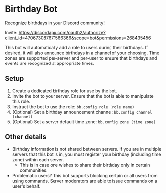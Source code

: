 # Birthday Bot

Recognize birthdays in your Discord community!

Invite: https://discordapp.com/oauth2/authorize?client_id=470673087671566366&scope=bot&permissions=268435456

This bot will automatically add a role to users during their birthdays. If desired, it will also announce birthdays in a channel of your choosing. Time zones are supported per-server and per-user to ensure that birthdays and events are recognized at appropriate times.

## Setup
1. Create a dedicated birthday role for use by the bot.
2. Invite the bot to your server. Ensure that the bot is able to manipulate this role.
3. Instruct the bot to use the role: `bb.config role (role name)`
4. (Optional) Set a birthday announcement channel: `bb.config channel (channel)`
5. (Optional) Set a server default time zone: `bb.config zone (time zone)`

## Other details
* Birthday information is not shared between servers. If you are in multiple servers that this bot is in, you must register your birthday (including time zone) within each server.
  * This is in case one wishes to share their birthday only in certain communities.
* Problematic users? This bot supports blocking certain or all users from using commands. Server moderators are able to issue commands on a user's behalf.